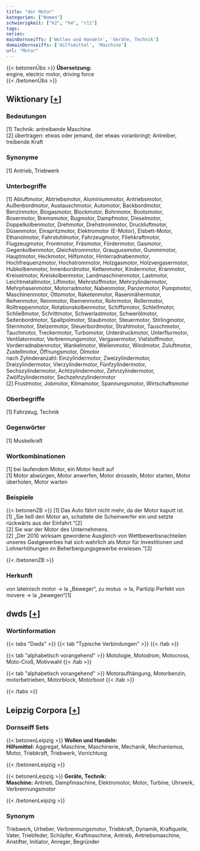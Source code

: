 ```yaml
---
title: "der Motor"
kategorien: ["Nomen"]
schwierigkeit: ["k2", "h4", "r11"]
tags:
series:
mainDornseiffs: ['Wollen und Handeln', 'Geräte, Technik']
domainDornseiffs: ['Hilfsmittel', 'Maschine']
url: "Motor"
---
```


{{< betonenÜbs >}}
**Übersetzung:**  
engine, electric motor, driving force  
{{< /betonenÜbs >}}

## Wiktionary [[+](https://de.wiktionary.org/wiki/Motor)]

### Bedeutungen
[1] Technik: antreibende Maschine  
[2] übertragen: etwas oder jemand, der etwas voranbringt; Antreiber, treibende Kraft  

### Synonyme
[1] Antrieb, Triebwerk  

### Unterbegriffe
[1] Abluftmotor, Abtriebsmotor, Aluminiummotor, Antriebsmotor, Außenbordmotor, Austauschmotor, Automotor, Backbordmotor, Benzinmotor, Biogasmotor, Blockmotor, Bohrmotor, Bootsmotor, Boxermotor, Bremsmotor, Bugmotor, Dampfmotor, Dieselmotor, Doppelkolbenmotor, Drehmotor, Drehstrommotor, Druckluftmotor, Düsenmotor, Einspritzmotor, Elektromotor (E-Motor), Elsbett-Motor, Ethanolmotor, Fahrstuhlmotor, Fahrzeugmotor, Fliehkraftmotor, Flugzeugmotor, Frontmotor, Fräsmotor, Fördermotor, Gasmotor, Gegenkolbenmotor, Gleichstrommotor, Graugussmotor, Gummimotor, Hauptmotor, Heckmotor, Hilfsmotor, Hinterradnabenmotor, Hochfrequenzmotor, Hochstrommotor, Holzgasmotor, Holzvergasermotor, Hubkolbenmotor, Innenbordmotor, Kettenmotor, Kindermotor, Kranmotor, Kreiselmotor, Kreiskolbenmotor, Landmaschinenmotor, Lastmotor, Leichtmetallmotor, Liftmotor, Mehrstoffmotor, Mehrzylindermotor, Mehrphasenmotor, Motorradmotor, Nabenmotor, Panzermotor, Pumpmotor, Maschinenmotor, Ottomotor, Raketenmotor, Rasenmähermotor, Reihenmotor, Rennmotor, Riemenmotor, Rohrmotor, Rollermotor, Rolltreppenmotor, Rotationskolbenmotor, Schiffsmotor, Schleifmotor, Schließmotor, Schrittmotor, Schwerlastmotor, Schwerölmotor, Seitenbordmotor, Spaltpolmotor, Staubmotor, Steuermotor, Stirlingmotor, Sternmotor, Stelzermotor, Steuerbordmotor, Strahlmotor, Tauschmotor, Tauchmotor, Treckermotor, Turbomotor, Unterdruckmotor, Unterflurmotor, Ventilatormotor, Verbrennungsmotor, Vergasermotor, Vielstoffmotor, Vorderradnabenmotor, Wankelmotor, Wellenmotor, Windmotor, Zuluftmotor, Zustellmotor, Öffnungsmotor, Ölmotor  
nach Zylinderanzahl: Einzylindermotor, Zweizylindermotor, Dreizylindermotor, Vierzylindermotor, Fünfzylindermotor, Sechszylindermotor, Achtzylindermotor, Zehnzylindermotor, Zwölfzylindermotor, Sechzehnzylindermotor  
[2] Frustmotor, Jobmotor, Klimamotor, Spannungsmotor, Wirtschaftsmotor  

### Oberbegriffe
[1] Fahrzeug,  Technik  

### Gegenwörter
[1] Muskelkraft  

### Wortkombinationen
[1] bei laufendem Motor, ein Motor heult auf  
[1] Motor abwürgen, Motor anwerfen, Motor drosseln, Motor starten, Motor überholen, Motor warten  

### Beispiele
{{< betonenZB >}}
[1] Das Auto fährt nicht mehr, da der Motor kaputt ist.  
[1] „Sie ließ den Motor an, schaltete die Scheinwerfer ein und setzte rückwärts aus der Einfahrt.“[2]  
[2] Sie war der Motor des Unternehmens.  
[2] „Der 2010 wirksam gewordene Ausgleich von Wettbewerbsnachteilen unseres Gastgewerbes hat sich wahrlich als Motor für Investitionen und Lohnerhöhungen im Beherbergungsgewerbe erwiesen.“[3]  

{{< /betonenZB >}}
### Herkunft
von lateinisch motor → la „Beweger“, zu motus → la, Partizip Perfekt von movere → la „bewegen“[1]  



## dwds [[+](https://www.dwds.de/wb/Motor)]

### Wortinformation
{{< tabs "Dwds" >}}
{{< tab "Typische Verbindungen" >}}
{{< /tab >}}

{{< tab "alphabetisch vorangehend" >}}
Motologie, Motodrom, Motocross, Moto-Croß, Motivwahl
{{< /tab >}}

{{< tab "alphabetisch vorangehend" >}}
Motoraufhängung, Motorbenzin, motorbetrieben, Motorblock, Motorboot
{{< /tab >}}

{{< /tabs >}}

## Leipzig Corpora [[+](https://corpora.uni-leipzig.de/en/res?word=Motor&corpusId=deu_newscrawl-public_2018)]

### Dornseiff Sets
{{< betonenLeipzig >}}
**Wollen und Handeln:**  
**Hilfsmittel:** Aggregat, Maschine, Maschinerie, Mechanik, Mechanismus, Motor, Triebkraft, Triebwerk, Vorrichtung  

{{< /betonenLeipzig >}}


{{< betonenLeipzig >}}
**Geräte, Technik:**  
**Maschine:** Antrieb, Dampfmaschine, Elektromotor, Motor, Turbine, Uhrwerk, Verbrennungsmotor  

{{< /betonenLeipzig >}}

### Synonym
Triebwerk, Urheber, Verbrennungsmotor, Triebkraft, Dynamik, Kraftquelle, Vater, Triebfeder, Schöpfer, Kraftmaschine, Antrieb, Antriebsmaschine, Anstifter, Initiator, Anreger, Begründer


